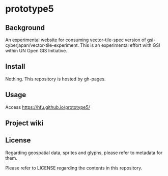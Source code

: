 # prototype5
## Background
An experimental website for consuming vector-tile-spec version of gsi-cyberjapan/vector-tile-experiment. This is an experimental effort with GSI within UN Open GIS Initiative.

## Install
Nothing. This repository is hosted by gh-pages.

## Usage
Access https://hfu.github.io/prototype5/

## Project wiki

## License
Regarding geospatial data, sprites and glyphs, please refer to metadata for them. 

Please refer to LICENSE regarding the contents in this repository.
